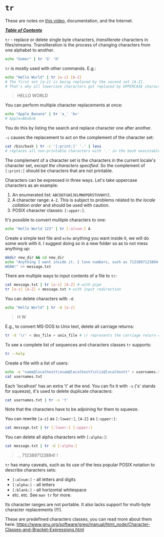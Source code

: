 # `tr`

These are notes on [this video](https://youtu.be/4qP5xA_epXo), documentation,
and the Internet.

[***Table of Contents***](/README.md)  

`tr` - replace or delete single byte characters, *transliterate* characters in
files/streams. Transliteration is the process of changing characters from one
alphabet to another.

```bash
echo "Gomer" | tr 'G' 'H'
```

`tr` is mostly used with other commands. E.g.:

```bash
echo "Hello World" | tr [a-z] [A-Z]
# The first set [a-z] is being replaced by the second set [A-Z].
# That's why all lowercase characters got replaced by UPPERCASE characters.
```

>HELLO WORLD

You can perform multiple character replacements at once:

```bash
echo "Apple_Banana" | tr 'a_' 'b='
# Apple=Bbnbnb
```

You do this by listing the search and replace character one after another.

`-c` causes the replacement to act on the complement of the character set:

```bash
cat /bin/bash | tr -c '[:print:]' '.' | less
# replaces all non-printable characters with '.' in the bash executable
```

The complement of a character set is the characters in the current locale's
character set, *except the characters specified*. So the complement of
`[:print:]` should be characters that are not printable.

Characters can be expressed in three ways. Let's take uppercase characters as
an example:
1. An enumerated list: `ABCDEFGHIJKLMNOPQRSTUVWXYZ`.
1. A character range: `A-Z`. This is subject to problems related to *the locale
   collation order* and should be used with caution.
1. POSIX character classes: `[:upper:]`.

It's possible to convert multiple characters to one:

```bash
echo "Hello World 123" | tr [:alnum:] A
```

Create a simple text file and `echo` anything you want inside it, we will do 
some work with it. I suggest doing so in a new folder so as to not mess
anything up:

```bash
mkdir new_dir && cd new_dir
echo "Anything I want inside it. I love numbers, such as 7123897123894! \
WOAW!" >> message.txt
```

There are multiple ways to input contents of a file to `tr`:

```bash
cat message.txt | tr [a-z] [A-Z] # with pipe
tr [a-z] [A-Z] < message.txt # with input redirection
```

You can delete characters with `-d`:

```bash
echo "Hello World" | tr -d [a-z]
```

>H W

E.g., to convert MS-DOS to Unix text, delete all carriage returns:

```bash
tr -d '\r' < dos_file > unix_file # \r represents the carriage return character
```

To see a complete list of sequences and characters classes `tr` supports:

```bash
tr --help
```

Create a file with a list of users:

```bash
echo -e "name@localhostt\nsam@localhostt\nliz@localhostt" > usernames.txt
cat usernames.txt
```
	
Each 'localhost' has an extra 't' at the end. You can fix it with `-s` ('s'
stands for squeeze), it's used to delete duplicate characters:

```bash
cat usernames.txt | tr -s 't'
```

Note that the characters have to be adjoining for them to squeeze.

You can rewrite `[a-z]` as `[:lower:]`, `[A-Z]` as `[:upper:]`:

```bash
cat message.txt | tr [:lower:] [:upper:]
```

You can delete all alpha characters with `[:alpha:]`:

```bash
cat message.txt | tr -d [:alpha:]
```

>    .   ,   7123897123894! !

`tr` has many caveats, such as its use of the less popular POSIX notation to
describe characters sets:

- `[:alnum:]` - all letters and digits
- `[:alpha:]` - all letters
- `[:blank:]` - all horizontal whitespace
- etc. etc. See `man tr` for more.

Its character ranges are not portable. It also lacks support for multi-byte
character replacements (!!!).

These are predefined characters classes, you can read more about them here:
https://www.gnu.org/software/grep/manual/html_node/Character-Classes-and-Bracket-Expressions.html
